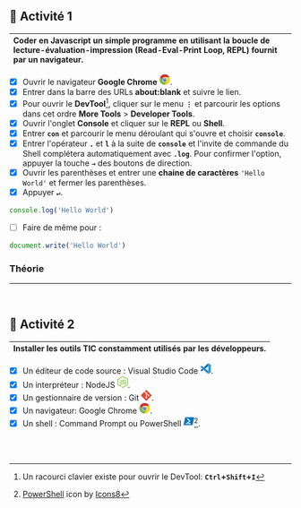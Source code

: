 ## :black_square_button: **Activité 1**
<!-- ## :white_check_mark: **Activité 1** -->

|Coder en **Javascript** un simple programme en utilisant la boucle de lecture-évaluation-impression (Read-Eval-Print Loop, REPL) fournit par un navigateur.|
|:---|
- [x] Ouvrir le navigateur **Google Chrome** ![](./rsc/google-chrome-small.png).
- [x] Entrer dans la barre des URLs **about:blank** et suivre le lien.
- [x] Pour ouvrir le **DevTool**[^1], cliquer sur le menu **`⋮`** et parcourir les options dans cet ordre **More Tools** > **Developer Tools**.
- [x] Ouvrir l'onglet **Console** et cliquer sur le **REPL** ou **Shell**.
- [x] Entrer **`con`** et parcourir le menu déroulant qui s'ouvre et choisir **`console`**.
- [x] Entrer l'opérateur **`.`** et **`l`** à la suite de **`console`** et l'invite de commande du Shell complétera automatiquement avec **`.log`**. Pour confirmer l'option, appuyer la touche **`→`** des boutons de direction.
- [x] Ouvrir les parenthèses et entrer une **chaine de caractères** `'Hello World'` et fermer les parenthèses.
- [x] Appuyer **`↵`**.
```js
console.log('Hello World')
```
- [ ] Faire de même pour :
```js
document.write('Hello World')
```

### Théorie
---
<br>

## :black_square_button: **Activité 2**
<!-- ## :white_check_mark: **Activité 2** -->

|Installer les outils TIC constamment utilisés par les développeurs.|
|:---|
- [x] Un éditeur de code source : Visual Studio Code ![](./rsc/visual-studio-code-small.png).
- [x] Un interpréteur : NodeJS ![](./rsc/nodejs-small.png).
- [x] Un gestionnaire de version : Git ![](./rsc/git-small.png).
- [x] Un navigateur: Google Chrome ![](./rsc/google-chrome-small.png).
- [x] Un shell : Command Prompt ou PowerShell ![](./rsc/powershell-small.png)[^2].

<br>
<br>

[^1]: Un racourci clavier existe pour ouvrir le DevTool: **`Ctrl`+`Shift`+`I`**
[^2]: <a target="_blank" href="https://icons8.com/icon/59500/powershell">PowerShell</a> icon by <a target="_blank" href="https://icons8.com">Icons8</a>
